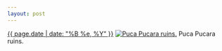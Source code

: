 ```yaml
---
layout: post
---
```


<p>
  <time><a href="/219">{{ page.date | date: "%B %e, %Y" }}</a></time>
  <a href="/219"><img src="{{ site.assets_url }}/219-640.jpg" srcset="{{ site.assets_url }}/219-1280.jpg 1280w, {{ site.assets_url }}/219-960.jpg 960w, {{ site.assets_url }}/219-640.jpg 640w, {{ site.assets_url }}/219-320.jpg 320w" sizes="(min-width: 700px) 50vw, calc(100vw - 2rem)" alt="Puca Pucara ruins." /></a>
  <span>Puca Pucara ruins.</span>
</p>
